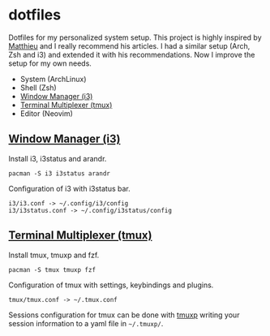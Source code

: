 # dotfiles

Dotfiles for my personalized system setup. This project is highly inspired by [Matthieu](https://thevaluable.dev/) and I really recommend his articles. I had a similar setup (Arch, Zsh and i3) and extended it with his recommendations. Now I improve the setup for my own needs.

- System (ArchLinux)
- Shell (Zsh)
- [Window Manager (i3)](#window-manager-(i3))
- [Terminal Multiplexer (tmux)](#terminal-multiplexer-(tmux))
- Editor (Neovim)

## [Window Manager (i3)](https://i3wm.org/docs/userguide.html)

Install i3, i3status and arandr.

```
pacman -S i3 i3status arandr
```

Configuration of i3 with i3status bar.

```
i3/i3.conf -> ~/.config/i3/config
i3/i3status.conf -> ~/.config/i3status/config
```

## [Terminal Multiplexer (tmux)](https://github.com/tmux/tmux)

Install tmux, tmuxp and fzf.

```
pacman -S tmux tmuxp fzf
```

Configuration of tmux with settings, keybindings and plugins.

```
tmux/tmux.conf -> ~/.tmux.conf
```

Sessions configuration for tmux can be done with [tmuxp](https://tmuxp.git-pull.com/) writing your session information to a yaml file in `~/.tmuxp/`.
